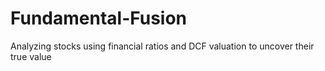 # Fundamental-Fusion

Analyzing stocks using financial ratios and DCF valuation to uncover their true value
